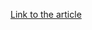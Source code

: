 [Link to the article](https://www.binarydefense.com/resources/blog/cleo-mft-mass-exploitation-payload-analysis/)
